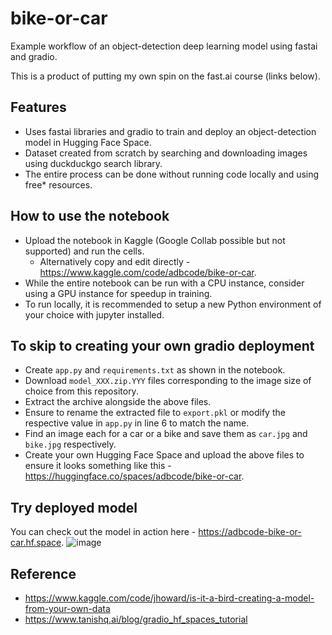 # bike-or-car
Example workflow of an object-detection deep learning model using fastai and gradio.

This is a product of putting my own spin on the fast.ai course (links below).

## Features
- Uses fastai libraries and gradio to train and deploy an object-detection model in Hugging Face Space.
- Dataset created from scratch by searching and downloading images using duckduckgo search library.
- The entire process can be done without running code locally and using free* resources.

## How to use the notebook
- Upload the notebook in Kaggle (Google Collab possible but not supported) and run the cells.
  - Alternatively copy and edit directly - https://www.kaggle.com/code/adbcode/bike-or-car.
- While the entire notebook can be run with a CPU instance, consider using a GPU instance for speedup in training.
- To run locally, it is recommended to setup a new Python environment of your choice with jupyter installed.

## To skip to creating your own gradio deployment
- Create `app.py` and `requirements.txt` as shown in the notebook.
- Download `model_XXX.zip.YYY` files corresponding to the image size of choice from this repository.
- Extract the archive alongside the above files.
- Ensure to rename the extracted file to `export.pkl` or modify the respective value in `app.py` in line 6 to match the name.
- Find an image each for a car or a bike and save them as `car.jpg` and `bike.jpg` respectively.
- Create your own Hugging Face Space and upload the above files to ensure it looks something like this - https://huggingface.co/spaces/adbcode/bike-or-car.

## Try deployed model
You can check out the model in action here - https://adbcode-bike-or-car.hf.space.
![image](https://github.com/adbcode/bike-or-car/assets/9251629/7a43105b-728e-49b9-81ea-74db88724d02)

## Reference
- https://www.kaggle.com/code/jhoward/is-it-a-bird-creating-a-model-from-your-own-data
- https://www.tanishq.ai/blog/gradio_hf_spaces_tutorial
